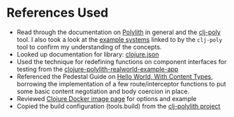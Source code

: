 # References Used

- Read through the documentation on [Polylith](https://polylith.gitbook.io/polylith) in general and the [clj-poly](https://github.com/polyfy/polylith) tool.  I also took a look at the [example systems](https://cljdoc.org/d/polylith/clj-poly/0.2.19/doc/example-systems) linked to by the `clj-poly` tool to confirm my understanding of the concepts.
- Looked up documentation for library: [clojure.json](https://github.com/clojure/data.json)
- Used the technique for redefining functions on component interfaces for testing from the [clojure-polylith-realworld-example-app](https://github.com/furkan3ayraktar/clojure-polylith-realworld-example-app/blob/master/bases/rest-api/test/clojure/realworld/rest_api/handler_test.clj)
- Referenced the Pedestal Guide on [Hello World, With Content Types](http://pedestal.io/pedestal/0.7/guides/hello-world-content-types.html), borrowing the implementation of a few route/interceptor functions to put some basic content negotiation and body coercion in place.
- Reviewed [Clojure Docker image page](https://hub.docker.com/_/clojure/) for options and example
- Copied the build configuration (tools.build) from the [clj-polylith project](https://github.com/polyfy/polylith/blob/v0.2.19/examples/doc-example/build.clj)

